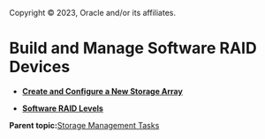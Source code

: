 Copyright © 2023, Oracle and/or its affiliates.

# Build and Manage Software RAID Devices

-   **[Create and Configure a New Storage Array](../topics/cockpit-raid_create_raid_storage.md)**  

-   **[Software RAID Levels](../topics/cockpit-raid_format_raid_storage.md)**  


**Parent topic:**[Storage Management Tasks](../topics/cockpit-storage_management.md)

